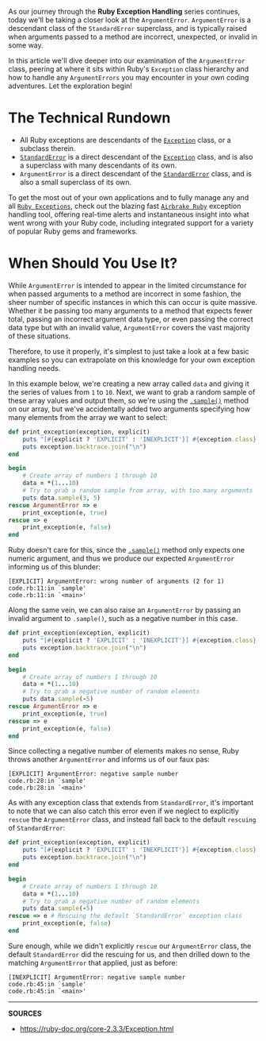 As our journey through the __Ruby Exception Handling__ series continues, today we'll be taking a closer look at the `ArgumentError`.  `ArgumentError` is a descendant class of the `StandardError` superclass, and is typically raised when arguments passed to a method are incorrect, unexpected, or invalid in some way.  

In this article we'll dive deeper into our examination of the `ArgumentError` class, peering at where it sits within Ruby's `Exception` class hierarchy and how to handle any `ArgumentErrors` you may encounter in your own coding adventures.  Let the exploration begin!

# The Technical Rundown

- All Ruby exceptions are descendants of the [`Exception`] class, or a subclass therein.
- [`StandardError`] is a direct descendant of the [`Exception`] class, and is also a superclass with many descendants of its own.
- `ArgumentError` is a direct descendant of the [`StandardError`] class, and is also a small superclass of its own.

To get the most out of your own applications and to fully manage any and all [`Ruby Exceptions`], check out the blazing fast [`Airbrake Ruby`] exception handling tool, offering real-time alerts and instantaneous insight into what went wrong with your Ruby code, including integrated support for a variety of popular Ruby gems and frameworks.

# When Should You Use It?

While `ArgumentError` is intended to appear in the limited circumstance for when passed arguments to a method are incorrect in some fashion, the sheer number of specific instances in which this can occur is quite massive.  Whether it be passing too many arguments to a method that expects fewer total, passing an incorrect argument data type, or even passing the correct data type but with an invalid value, `ArgumentError` covers the vast majority of these situations.

Therefore, to use it properly, it's simplest to just take a look at a few basic examples so you can extrapolate on this knowledge for your own exception handling needs.

In this example below, we're creating a new array called `data` and giving it the series of values from `1` to `10`.  Next, we want to grab a random sample of these array values and output them, so we're using the [`.sample()`] method on our array, but we've accidentally added two arguments specifying how many elements from the array we want to select:

```ruby
def print_exception(exception, explicit)
    puts "[#{explicit ? 'EXPLICIT' : 'INEXPLICIT'}] #{exception.class}: #{exception.message}"
    puts exception.backtrace.join("\n")
end

begin
    # Create array of numbers 1 through 10
    data = *(1...10)
    # Try to grab a random sample from array, with too many arguments
    puts data.sample(3, 5)
rescue ArgumentError => e
    print_exception(e, true)
rescue => e
    print_exception(e, false)
end
```

Ruby doesn't care for this, since the [`.sample()`] method only expects one numeric argument, and thus we produce our expected `ArgumentError` informing us of this blunder:

```
[EXPLICIT] ArgumentError: wrong number of arguments (2 for 1)
code.rb:11:in `sample'
code.rb:11:in `<main>'
```

Along the same vein, we can also raise an `ArgumentError` by passing an invalid argument to `.sample()`, such as a negative number in this case.

```ruby
def print_exception(exception, explicit)
    puts "[#{explicit ? 'EXPLICIT' : 'INEXPLICIT'}] #{exception.class}: #{exception.message}"
    puts exception.backtrace.join("\n")
end

begin
    # Create array of numbers 1 through 10
    data = *(1...10)
    # Try to grab a negative number of random elements
    puts data.sample(-5)
rescue ArgumentError => e
    print_exception(e, true)
rescue => e
    print_exception(e, false)
end
```

Since collecting a negative number of elements makes no sense, Ruby throws another `ArgumentError` and informs us of our faux pas:

```
[EXPLICIT] ArgumentError: negative sample number
code.rb:28:in `sample'
code.rb:28:in `<main>'
```

As with any exception class that extends from `StandardError`, it's important to note that we can also catch this error even if we neglect to explicitly `rescue` the `ArgumentError` class, and instead fall back to the default `rescuing` of `StandardError`:

```ruby
def print_exception(exception, explicit)
    puts "[#{explicit ? 'EXPLICIT' : 'INEXPLICIT'}] #{exception.class}: #{exception.message}"
    puts exception.backtrace.join("\n")
end

begin
    # Create array of numbers 1 through 10
    data = *(1...10)
    # Try to grab a negative number of random elements
    puts data.sample(-5)
rescue => e # Rescuing the default `StandardError` exception class
    print_exception(e, false)
end
```

Sure enough, while we didn't explicitly `rescue` our `ArgumentError` class, the default `StandardError` did the rescuing for us, and then drilled down to the matching `ArgumentError` that applied, just as before:

```
[INEXPLICIT] ArgumentError: negative sample number
code.rb:45:in `sample'
code.rb:45:in `<main>'
```

[`Exception`]: https://ruby-doc.org/core-2.3.3/Exception.html
[`Ruby Exceptions`]: https://airbrake.io/blog/ruby-exception-handling/ruby-exception-classes
[`Airbrake Ruby`]: https://airbrake.io/languages/ruby_exception_handling
[`StandardError`]: https://ruby-doc.org/core-2.3.3/StandardError.html

[`.sample()`]: https://ruby-doc.org/core-2.2.0/Array.html#method-i-sample

--------------------------------------------------------------------------------

__SOURCES__

- https://ruby-doc.org/core-2.3.3/Exception.html

